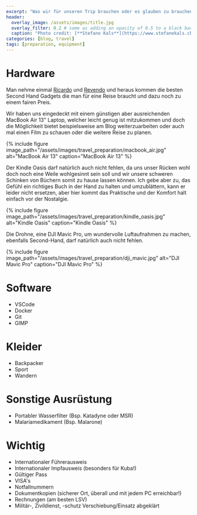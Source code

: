```yaml
---
excerpt: "Was wir für unseren Trip brauchen oder es glauben zu brauchen. Diverses."
header:
  overlay_image: /assets/images/title.jpg
  overlay_filter: 0.2 # same as adding an opacity of 0.5 to a black background
  caption: "Photo credit: [**Stefano Kals**](https://www.stefanokals.ch)"
categories: [blog, travel]
tags: [preparation, equipment]
---
```


# Hardware

Man nehme einmal [Ricardo](https://www.ricardo.ch) und [Revendo](https://www.revendo.ch) und heraus kommen die besten Second Hand Gadgets die man für eine Reise braucht und dazu noch zu einem fairen Preis.

Wir haben uns eingedeckt mit einem günstigen aber ausreichenden MacBook Air 13" Laptop, welcher leicht genug ist mitzukommen und doch die Möglichkeit bietet beispielsweise am Blog weiterzuarbeiten oder auch mal einen Film zu schauen oder die weitere Reise zu planen.

{% include figure image_path="/assets/images/travel_preparation/macbook_air.jpg" alt="MacBook Air 13" caption="MacBook Air 13" %}

Der Kindle Oasis darf natürlich auch nicht fehlen, da uns unser Rücken wohl doch noch eine Weile wohlgesinnt sein soll und wir unsere schweren Schinken von Büchern somit zu hause lassen können. Ich gebe aber zu, das Gefühl ein richtiges Buch in der Hand zu halten und umzublättern, kann er leider nicht ersetzen, aber hier kommt das Praktische und der Komfort halt einfach vor der Nostalgie.

{% include figure image_path="/assets/images/travel_preparation/kindle_oasis.jpg" alt="Kindle Oasis" caption="Kindle Oasis" %}

Die Drohne, eine DJI Mavic Pro, um wundervolle  Luftaufnahmen zu machen, ebenfalls Second-Hand, darf natürlich auch nicht fehlen.

{% include figure image_path="/assets/images/travel_preparation/dji_mavic.jpg" alt="DJI Mavic Pro" caption="DJI Mavic Pro" %}

# Software

* VSCode
* Docker
* Git
* GIMP

# Kleider

* Backpacker
* Sport
* Wandern

# Sonstige Ausrüstung

* Portabler Wasserfilter (Bsp. Katadyne oder MSR)
* Malariamedikament (Bsp. Malarone)

# Wichtig

* Internationaler Führerausweis
* Internationaler Impfausweis (besonders für Kuba!)
* Gültiger Pass
* VISA's
* Notfallnummern
* Dokumentkopien (sicherer Ort, überall und mit jedem PC erreichbar!)
* Rechnungen (am besten LSV)
* Militär-, Zivildienst, -schutz Verschiebung/Einsatz abgeklärt